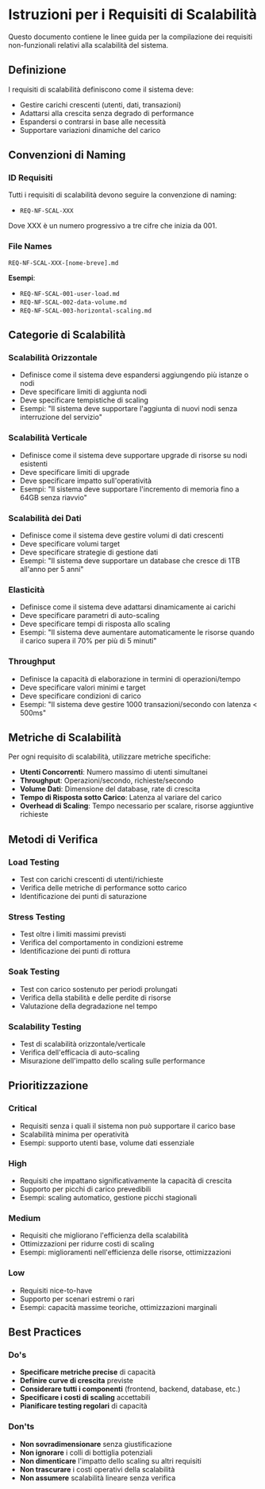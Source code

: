 # Istruzioni per i Requisiti di Scalabilità

Questo documento contiene le linee guida per la compilazione dei requisiti non-funzionali relativi alla scalabilità del sistema.

## Definizione

I requisiti di scalabilità definiscono come il sistema deve:
- Gestire carichi crescenti (utenti, dati, transazioni)
- Adattarsi alla crescita senza degrado di performance
- Espandersi o contrarsi in base alle necessità
- Supportare variazioni dinamiche del carico

## Convenzioni di Naming

### ID Requisiti
Tutti i requisiti di scalabilità devono seguire la convenzione di naming:
- `REQ-NF-SCAL-XXX`

Dove XXX è un numero progressivo a tre cifre che inizia da 001.

### File Names
`REQ-NF-SCAL-XXX-[nome-breve].md`

**Esempi**:
- `REQ-NF-SCAL-001-user-load.md`
- `REQ-NF-SCAL-002-data-volume.md`
- `REQ-NF-SCAL-003-horizontal-scaling.md`

## Categorie di Scalabilità

### Scalabilità Orizzontale
- Definisce come il sistema deve espandersi aggiungendo più istanze o nodi
- Deve specificare limiti di aggiunta nodi
- Deve specificare tempistiche di scaling
- Esempi: "Il sistema deve supportare l'aggiunta di nuovi nodi senza interruzione del servizio"

### Scalabilità Verticale
- Definisce come il sistema deve supportare upgrade di risorse su nodi esistenti
- Deve specificare limiti di upgrade
- Deve specificare impatto sull'operatività
- Esempi: "Il sistema deve supportare l'incremento di memoria fino a 64GB senza riavvio"

### Scalabilità dei Dati
- Definisce come il sistema deve gestire volumi di dati crescenti
- Deve specificare volumi target
- Deve specificare strategie di gestione dati
- Esempi: "Il sistema deve supportare un database che cresce di 1TB all'anno per 5 anni"

### Elasticità
- Definisce come il sistema deve adattarsi dinamicamente ai carichi
- Deve specificare parametri di auto-scaling
- Deve specificare tempi di risposta allo scaling
- Esempi: "Il sistema deve aumentare automaticamente le risorse quando il carico supera il 70% per più di 5 minuti"

### Throughput
- Definisce la capacità di elaborazione in termini di operazioni/tempo
- Deve specificare valori minimi e target
- Deve specificare condizioni di carico
- Esempi: "Il sistema deve gestire 1000 transazioni/secondo con latenza < 500ms"

## Metriche di Scalabilità

Per ogni requisito di scalabilità, utilizzare metriche specifiche:

- **Utenti Concorrenti**: Numero massimo di utenti simultanei
- **Throughput**: Operazioni/secondo, richieste/secondo
- **Volume Dati**: Dimensione del database, rate di crescita
- **Tempo di Risposta sotto Carico**: Latenza al variare del carico
- **Overhead di Scaling**: Tempo necessario per scalare, risorse aggiuntive richieste

## Metodi di Verifica

### Load Testing
- Test con carichi crescenti di utenti/richieste
- Verifica delle metriche di performance sotto carico
- Identificazione dei punti di saturazione

### Stress Testing
- Test oltre i limiti massimi previsti
- Verifica del comportamento in condizioni estreme
- Identificazione dei punti di rottura

### Soak Testing
- Test con carico sostenuto per periodi prolungati
- Verifica della stabilità e delle perdite di risorse
- Valutazione della degradazione nel tempo

### Scalability Testing
- Test di scalabilità orizzontale/verticale
- Verifica dell'efficacia di auto-scaling
- Misurazione dell'impatto dello scaling sulle performance

## Prioritizzazione

### Critical
- Requisiti senza i quali il sistema non può supportare il carico base
- Scalabilità minima per operatività
- Esempi: supporto utenti base, volume dati essenziale

### High
- Requisiti che impattano significativamente la capacità di crescita
- Supporto per picchi di carico prevedibili
- Esempi: scaling automatico, gestione picchi stagionali

### Medium
- Requisiti che migliorano l'efficienza della scalabilità
- Ottimizzazioni per ridurre costi di scaling
- Esempi: miglioramenti nell'efficienza delle risorse, ottimizzazioni

### Low
- Requisiti nice-to-have
- Supporto per scenari estremi o rari
- Esempi: capacità massime teoriche, ottimizzazioni marginali

## Best Practices

### Do's
- **Specificare metriche precise** di capacità
- **Definire curve di crescita** previste
- **Considerare tutti i componenti** (frontend, backend, database, etc.)
- **Specificare i costi di scaling** accettabili
- **Pianificare testing regolari** di capacità

### Don'ts
- **Non sovradimensionare** senza giustificazione
- **Non ignorare** i colli di bottiglia potenziali
- **Non dimenticare** l'impatto dello scaling su altri requisiti
- **Non trascurare** i costi operativi della scalabilità
- **Non assumere** scalabilità lineare senza verifica

